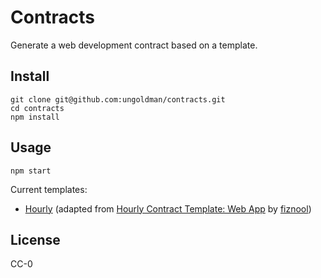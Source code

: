 # Contracts

Generate a web development contract based on a template.

## Install

```
git clone git@github.com:ungoldman/contracts.git
cd contracts
npm install
```

## Usage

```
npm start
```

Current templates:

- [Hourly](hourly.md) (adapted from [Hourly Contract Template: Web App](https://www.docracy.com/0rrdu39vkli/hourly-contract-template-web-app) by [fiznool](https://github.com/fiznool))

## License

CC-0
